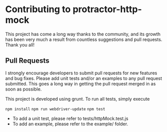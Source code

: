 # Contributing to protractor-http-mock
This project has come a long way thanks to the community, and its growth has been very much a result from countless suggestions and pull requests. Thank you all!

## Pull Requests
I strongly encourage developers to submit pull requests for new features and bug fixes. Please add unit tests and/or an examples to any pull request submitted. This goes a long way in getting the pull request merged in as soon as possible.

This project is developed using grunt. To run all tests, simply execute

`npm install`
`npm run webdriver-update`
`npm test`

* To add a unit test, please refer to tests/httpMock.test.js
* To add an example, please refer to the example/ folder.

